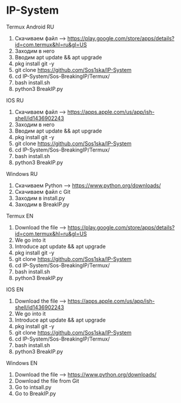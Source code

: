 # IP-System
Termux Android RU
1. Скачиваем файл --> https://play.google.com/store/apps/details?id=com.termux&hl=ru&gl=US
2. Заходим в него
3. Вводим apt update && apt upgrade
4. pkg install git -y
5. git clone https://github.com/Sos1ska/IP-System
6. cd IP-System/Sos-BreakingIP/Termux/
7. bash install.sh
8. python3 BreakIP.py

IOS RU
1. Скачиваем файл --> https://apps.apple.com/us/app/ish-shell/id1436902243
2. Заходим в него
3. Вводим apt update && apt upgrade
4. pkg install git -y
5. git clone https://github.com/Sos1ska/IP-System
6. cd IP-System/Sos-BreakingIP/Termux/
7. bash install.sh
8. python3 BreakIP.py

Windows RU
1. Скачиваем Python --> https://www.python.org/downloads/
2. Скачиваем файл с Git
3. Заходим в install.py
4. Заходим в BreakIP.py

Termux EN
1. Download the file --> https://play.google.com/store/apps/details?id=com.termux&hl=ru&gl=US
2. We go into it
3. Introduce apt update && apt upgrade
4. pkg install git -y
5. git clone https://github.com/Sos1ska/IP-System
6. cd IP-System/Sos-BreakingIP/Termux/
7. bash install.sh
8. python3 BreakIP.py

IOS EN
1. Download the file --> https://apps.apple.com/us/app/ish-shell/id1436902243
2. We go into it
3. Introduce apt update && apt upgrade
4. pkg install git -y
5. git clone https://github.com/Sos1ska/IP-System
6. cd IP-System/Sos-BreakingIP/Termux/
7. bash install.sh
8. python3 BreakIP.py

Windows EN
1. Download the file --> https://www.python.org/downloads/
2. Download the file from Git 
3. Go to intsall.py
4. Go to BreakIP.py

